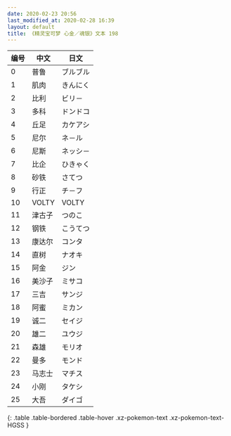 ```yaml
---
date: 2020-02-23 20:56
last_modified_at: 2020-02-28 16:39
layout: default
title: 《精灵宝可梦 心金／魂银》文本 198
---
```

| 编号 | 中文 | 日文 |
| ---- | ---- | ---- |
| 0 | 普鲁 | ブルブル |
| 1 | 肌肉 | きんにく |
| 2 | 比利 | ビリ－ |
| 3 | 多科 | ドンドコ |
| 4 | 丘足 | カケアシ |
| 5 | 尼尔 | ネ－ル |
| 6 | 尼斯 | ネッシ－ |
| 7 | 比企 | ひきゃく |
| 8 | 砂铁 | さてつ |
| 9 | 行正 | チ－フ |
| 10 | VOLTY | VOLTY |
| 11 | 津古子 | つのこ |
| 12 | 钢铁 | こうてつ |
| 13 | 康达尔 | コンタ |
| 14 | 直树 | ナオキ |
| 15 | 阿金 | ジン |
| 16 | 美沙子 | ミサコ |
| 17 | 三吉 | サンジ |
| 18 | 阿蜜 | ミカン |
| 19 | 诚二 | セイジ |
| 20 | 雄二 | ユウジ |
| 21 | 森雄 | モリオ |
| 22 | 曼多 | モンド |
| 23 | 马志士 | マチス |
| 24 | 小刚 | タケシ |
| 25 | 大吾 | ダイゴ |
{: .table .table-bordered .table-hover .xz-pokemon-text .xz-pokemon-text-HGSS }